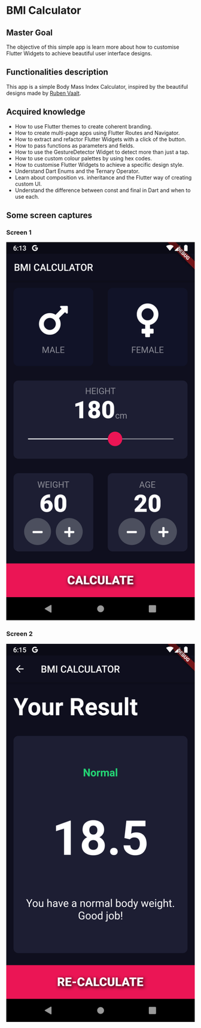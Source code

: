 # BMI Calculator

## Master Goal

The objective of this simple app is learn more about how to customise Flutter Widgets to achieve beautiful user interface designs. 

## Functionalities description

This app is a simple Body Mass Index Calculator, inspired by the beautiful designs made by [Ruben Vaalt](https://dribbble.com/shots/4585382-Simple-BMI-Calculator). 

## Acquired knowledge

- How to use Flutter themes to create coherent branding. 
- How to create multi-page apps using Flutter Routes and Navigator.
- How to extract and refactor Flutter Widgets with a click of the button. 
- How to pass functions as parameters and fields.
- How to use the GestureDetector Widget to detect more than just a tap.
- How to use custom colour palettes by using hex codes.
- How to customise Flutter Widgets to achieve a specific design style.
- Understand Dart Enums and the Ternary Operator.
- Learn about composition vs. inheritance and the Flutter way of creating custom UI.
- Understand the difference between const and final in Dart and when to use each.

## Some screen captures

### Screen 1
![](https://github.com/ivanseibel/assets/blob/master/img/bmi-calculator-flutter/Screenshot_1579284824.png)

### Screen 2
![](https://github.com/ivanseibel/assets/blob/master/img/bmi-calculator-flutter/Screenshot_1579284918.png)
